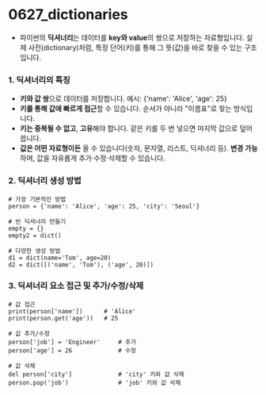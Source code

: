 # 0627_dictionaries

- 파이썬의 **딕셔너리**는 데이터를 **key와 value**의 쌍으로 저장하는 자료형입니다. 실제 사전(dictionary)처럼, 특정 단어(키)를 통해 그 뜻(값)을 바로 찾을 수 있는 구조입니다.


### 1. 딕셔너리의 특징
- **키와 값 쌍**으로 데이터를 저장합니다. 예시: {'name': 'Alice', 'age': 25}
- **키를 통해 값에 빠르게 접근**할 수 있습니다. 순서가 아니라 "이름표"로 찾는 방식입니다.
- **키는 중복될 수 없고**, **고유**해야 합니다. 같은 키를 두 번 넣으면 마지막 값으로 덮어씁니다.
- **값은 어떤 자료형이든** 올 수 있습니다(숫자, 문자열, 리스트, 딕셔너리 등).
**변경 가능**하며, 값을 자유롭게 추가·수정·삭제할 수 있습니다.
  
### 2. 딕셔너리 생성 방법
```
# 가장 기본적인 방법
person = {'name': 'Alice', 'age': 25, 'city': 'Seoul'}

# 빈 딕셔너리 만들기
empty = {}
empty2 = dict()

# 다양한 생성 방법
d1 = dict(name='Tom', age=20)
d2 = dict([('name', 'Tom'), ('age', 20)])
```

### 3. 딕셔너리 요소 접근 및 추가/수정/삭제
```
# 값 접근
print(person['name'])      # 'Alice'
print(person.get('age'))   # 25

# 값 추가/수정
person['job'] = 'Engineer'     # 추가
person['age'] = 26             # 수정

# 값 삭제
del person['city']             # 'city' 키와 값 삭제
person.pop('job')              # 'job' 키와 값 삭제
```
